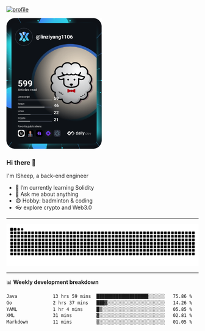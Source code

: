 [![profile](https://user-images.githubusercontent.com/54968314/208005045-e4b42f3b-833d-4242-bfcc-e764865553a2.svg)](https://www.calligrapher.ai/)

<a href="https://app.daily.dev/linziyang1106"><img src="/devcard.png" width="250" alt="ISheep's Dev Card"/></a>

### Hi there 🐏

I'm ISheep, a back-end engineer

- 🔭 I’m currently learning Solidity
- 💬 Ask me about anything
- 😄 Hobby: badminton & coding
- 👓 explore crypto and Web3.0

-------

![](https://raw.githubusercontent.com/ISheepp/ISheepp/output/github-contribution-grid-snake.svg)

-------

📊 **Weekly development breakdown**
<!--START_SECTION:waka-->

```txt
Java             13 hrs 59 mins  ███████████████████░░░░░░   75.86 %
Go               2 hrs 37 mins   ███▓░░░░░░░░░░░░░░░░░░░░░   14.26 %
YAML             1 hr 4 mins     █▒░░░░░░░░░░░░░░░░░░░░░░░   05.85 %
XML              31 mins         ▓░░░░░░░░░░░░░░░░░░░░░░░░   02.81 %
Markdown         11 mins         ▒░░░░░░░░░░░░░░░░░░░░░░░░   01.05 %
```

<!--END_SECTION:waka-->
